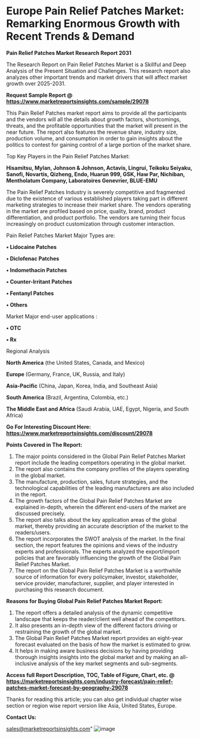 # Europe Pain Relief Patches Market: Remarking Enormous Growth with Recent Trends & Demand

<strong>Pain Relief Patches Market Research Report 2031</strong>

The Research Report on Pain Relief Patches Market is a Skillful and Deep Analysis of the Present Situation and Challenges. This research report also analyzes other important trends and market drivers that will affect market growth over 2025-2031.

<strong>Request Sample Report @ <a href=https://www.marketreportsinsights.com/sample/29078>https://www.marketreportsinsights.com/sample/29078</a></strong>

This Pain Relief Patches market report aims to provide all the participants and the vendors will all the details about growth factors, shortcomings, threats, and the profitable opportunities that the market will present in the near future. The report also features the revenue share, industry size, production volume, and consumption in order to gain insights about the politics to contest for gaining control of a large portion of the market share.

Top Key Players in the Pain Relief Patches Market:

<strong>Hisamitsu, Mylan, Johnson & Johnson, Actavis, Lingrui, Teikoku Seiyaku, Sanofi, Novartis, Qizheng, Endo, Huarun 999, GSK, Haw Par, Nichiban, Mentholatum Company, Laboratoires Genevrier, BLUE-EMU</strong>

The Pain Relief Patches Industry is severely competitive and fragmented due to the existence of various established players taking part in different marketing strategies to increase their market share. The vendors operating in the market are profiled based on price, quality, brand, product differentiation, and product portfolio. The vendors are turning their focus increasingly on product customization through customer interaction.

Pain Relief Patches Market Major Types are:

<strong>• Lidocaine Patches

• Diclofenac Patches

• Indomethacin Patches

• Counter-Irritant Patches

• Fentanyl Patches

• Others</strong>

Market Major end-user applications :

<strong>• OTC

• Rx</strong>

Regional Analysis

</u><strong><b>North America</b></strong> (the United States, Canada, and Mexico)

<strong><b>Europe </b></strong>(Germany, France, UK, Russia, and Italy)

<strong><b>Asia-Pacific</b></strong> (China, Japan, Korea, India, and Southeast Asia)

<strong><b>South America</b></strong> (Brazil, Argentina, Colombia, etc.)

<strong><b>The Middle East and Africa</b></strong> (Saudi Arabia, UAE, Egypt, Nigeria, and South Africa)

<strong>Go For Interesting Discount Here: <a href=https://www.marketreportsinsights.com/discount/29078>https://www.marketreportsinsights.com/discount/29078</a></strong>

<strong>Points Covered in The Report:</strong>
<ol>
  <li>The major points considered in the Global Pain Relief Patches Market report include the leading competitors operating in the global market.</li>
  <li>The report also contains the company profiles of the players operating in the global market.</li>
  <li>The manufacture, production, sales, future strategies, and the technological capabilities of the leading manufacturers are also included in the report.</li>
  <li>The growth factors of the Global Pain Relief Patches Market are explained in-depth, wherein the different end-users of the market are discussed precisely.</li>
  <li>The report also talks about the key application areas of the global market, thereby providing an accurate description of the market to the readers/users.</li>
  <li>The report incorporates the SWOT analysis of the market. In the final section, the report features the opinions and views of the industry experts and professionals. The experts analyzed the export/import policies that are favorably influencing the growth of the Global Pain Relief Patches Market.</li>
  <li>The report on the Global Pain Relief Patches Market is a worthwhile source of information for every policymaker, investor, stakeholder, service provider, manufacturer, supplier, and player interested in purchasing this research document.</li>
</ol>
<strong>Reasons for Buying Global Pain Relief Patches Market Report:</strong>

<ol>
  <li>The report offers a detailed analysis of the dynamic competitive landscape that keeps the reader/client well ahead of the competitors.</li>
  <li>It also presents an in-depth view of the different factors driving or restraining the growth of the global market.</li>
  <li>The Global Pain Relief Patches Market report provides an eight-year forecast evaluated on the basis of how the market is estimated to grow.</li>
  <li>It helps in making aware business decisions by having providing thorough insights insights into the global market and by making an all-inclusive analysis of the key market segments and sub-segments.</li>
</ol>
<strong>Access full Report Description, TOC, Table of Figure, Chart, etc. @ <a href=https://marketreportsinsights.com/industry-forecast/pain-relief-patches-market-forecast-by-geography-29078>https://marketreportsinsights.com/industry-forecast/pain-relief-patches-market-forecast-by-geography-29078</a></strong>


Thanks for reading this article; you can also get individual chapter wise section or region wise report version like Asia, United States, Europe.

<strong>Contact Us:</strong>

sales@marketreportsinsights.com"
![image](https://github.com/user-attachments/assets/e4840d8e-a82d-4285-ae6d-8e6b81e1848b)
